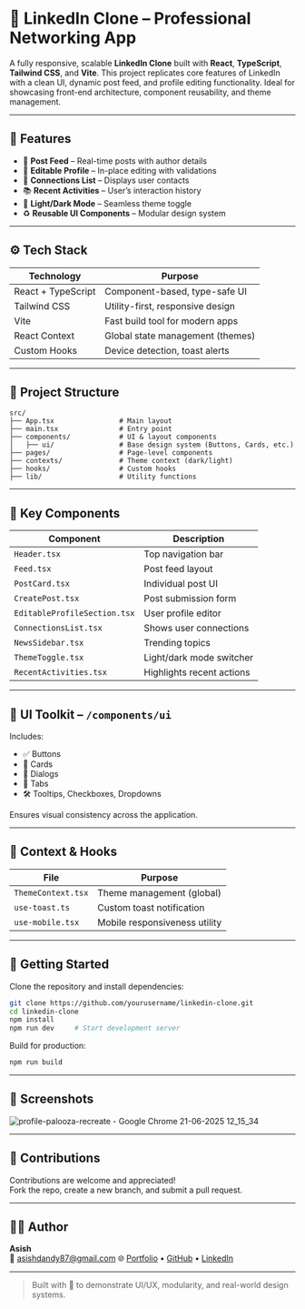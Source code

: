 
# 💼 LinkedIn Clone – Professional Networking App

A fully responsive, scalable **LinkedIn Clone** built with **React**, **TypeScript**, **Tailwind CSS**, and **Vite**. This project replicates core features of LinkedIn with a clean UI, dynamic post feed, and profile editing functionality. Ideal for showcasing front-end architecture, component reusability, and theme management.

---

## 🌟 Features

- 📰 **Post Feed** – Real-time posts with author details
- 👤 **Editable Profile** – In-place editing with validations
- 🤝 **Connections List** – Displays user contacts
- 📚 **Recent Activities** – User’s interaction history
- 🌙 **Light/Dark Mode** – Seamless theme toggle
- ♻️ **Reusable UI Components** – Modular design system

---

## ⚙️ Tech Stack

| Technology      | Purpose                          |
|----------------|----------------------------------|
| React + TypeScript | Component-based, type-safe UI |
| Tailwind CSS    | Utility-first, responsive design |
| Vite            | Fast build tool for modern apps |
| React Context   | Global state management (themes) |
| Custom Hooks    | Device detection, toast alerts   |

---

## 📁 Project Structure

```
src/
├── App.tsx                # Main layout
├── main.tsx               # Entry point
├── components/            # UI & layout components
│   ├── ui/                # Base design system (Buttons, Cards, etc.)
├── pages/                 # Page-level components
├── contexts/              # Theme context (dark/light)
├── hooks/                 # Custom hooks
├── lib/                   # Utility functions
```

---

## 🧩 Key Components

| Component                  | Description                             |
|---------------------------|-----------------------------------------|
| `Header.tsx`              | Top navigation bar                      |
| `Feed.tsx`                | Post feed layout                        |
| `PostCard.tsx`            | Individual post UI                     |
| `CreatePost.tsx`          | Post submission form                   |
| `EditableProfileSection.tsx` | User profile editor               |
| `ConnectionsList.tsx`     | Shows user connections                 |
| `NewsSidebar.tsx`         | Trending topics                        |
| `ThemeToggle.tsx`         | Light/dark mode switcher               |
| `RecentActivities.tsx`    | Highlights recent actions              |

---

## 🧱 UI Toolkit – `/components/ui`

Includes:
- ✅ Buttons
- 🧾 Cards
- 💬 Dialogs
- 📌 Tabs
- 🛠 Tooltips, Checkboxes, Dropdowns

Ensures visual consistency across the application.

---

## 🧠 Context & Hooks

| File              | Purpose                        |
|-------------------|--------------------------------|
| `ThemeContext.tsx` | Theme management (global)     |
| `use-toast.ts`     | Custom toast notification     |
| `use-mobile.tsx`   | Mobile responsiveness utility |

---

## 🚀 Getting Started

Clone the repository and install dependencies:

```bash
git clone https://github.com/yourusername/linkedin-clone.git
cd linkedin-clone
npm install
npm run dev     # Start development server
```

Build for production:

```bash
npm run build
```

---

## 📸 Screenshots

![profile-palooza-recreate - Google Chrome 21-06-2025 12_15_34](https://github.com/user-attachments/assets/17fae583-a7e9-40ac-be51-5474750eaa1f)


---

## 🤝 Contributions

Contributions are welcome and appreciated!  
Fork the repo, create a new branch, and submit a pull request.

---


## 👨‍💻 Author

**Asish**  
📧 asishdandy87@gmail.com
🌐 [Portfolio](https://portfolio-git-main-asishadimulapus-projects.vercel.app/) • [GitHub](https://github.com/asishadimulapu) • [LinkedIn](hwww.linkedin.com/in/asish-adimulapu)

---

> Built with 💙 to demonstrate UI/UX, modularity, and real-world design systems.

